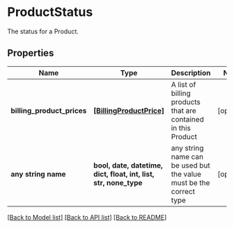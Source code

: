# ProductStatus

The status for a Product.

## Properties
Name | Type | Description | Notes
------------ | ------------- | ------------- | -------------
**billing_product_prices** | [**[BillingProductPrice]**](BillingProductPrice.md) | A list of billing products that are contained in this Product | [optional] 
**any string name** | **bool, date, datetime, dict, float, int, list, str, none_type** | any string name can be used but the value must be the correct type | [optional]

[[Back to Model list]](../README.md#documentation-for-models) [[Back to API list]](../README.md#documentation-for-api-endpoints) [[Back to README]](../README.md)


